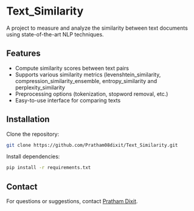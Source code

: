 # Text_Similarity

A project to measure and analyze the similarity between text documents using state-of-the-art NLP techniques.

## Features

- Compute similarity scores between text pairs
- Supports various similarity metrics (levenshtein_similarity, compression_similarity_ensemble, entropy_similarity and perplexity_similarity
- Preprocessing options (tokenization, stopword removal, etc.)
- Easy-to-use interface for comparing texts

## Installation

Clone the repository:
```bash
git clone https://github.com/Pratham08dixit/Text_Similarity.git
```
Install dependencies:
```bash
pip install -r requirements.txt
```


## Contact

For questions or suggestions, contact [Pratham Dixit](mailto:your-email@example.com).
